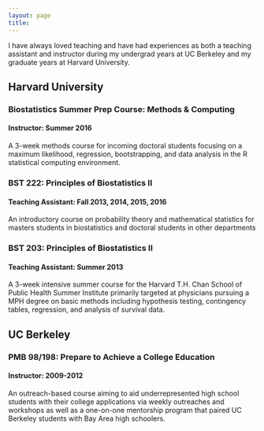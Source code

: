 ```yaml
---
layout: page
title: 
---
```


I have always loved teaching and have had experiences as both a teaching assistant and instructor during my
undergrad years at UC Berkeley and my graduate years at Harvard University.

## Harvard University ##

### Biostatistics Summer Prep Course: Methods & Computing ###
#### Instructor: Summer 2016 ####

A 3-week methods course for incoming doctoral students focusing on a maximum likelihood, regression, bootstrapping, and data analysis in the R statistical computing environment.

### BST 222: Principles of Biostatistics II ###
#### Teaching Assistant: Fall 2013, 2014, 2015, 2016 ####

An introductory course on probability theory and mathematical statistics for masters students in biostatistics and doctoral students in other departments
    
### BST 203: Principles of Biostatistics II ###
#### Teaching Assistant: Summer 2013 ####

A 3-week intensive 
		summer course for the Harvard T.H. Chan School of Public Health Summer Institute primarily targeted at
		physicians pursuing a MPH degree on basic methods including hypothesis testing, contingency tables,
		regression, and analysis of survival data. 
	
## UC Berkeley ##
	
### PMB 98/198: Prepare to Achieve a College Education ###
#### Instructor: 2009-2012 ####
	

An outreach-based course aiming to aid underrepresented high school students with their college applications 
	via weekly outreaches and workshops as well as a one-on-one mentorship program that paired 
	UC Berkeley students with Bay Area high schoolers.
